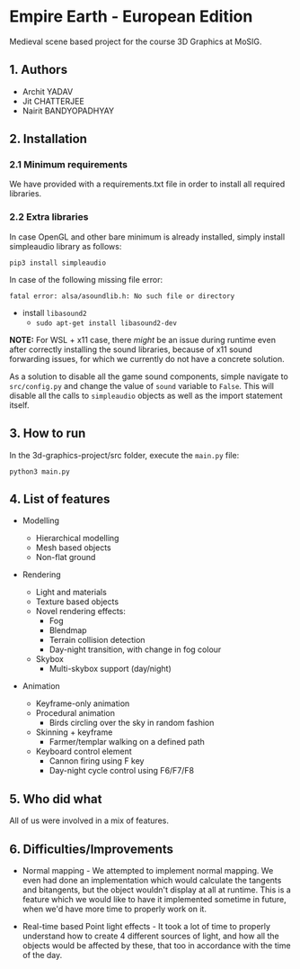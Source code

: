 # Empire Earth - European Edition

Medieval scene based project for the course 3D Graphics at MoSIG.

## 1. Authors

* Archit YADAV
* Jit CHATTERJEE
* Nairit BANDYOPADHYAY

## 2. Installation

### 2.1 Minimum requirements

We have provided with a requirements.txt file in order to install all required libraries.

### 2.2 Extra libraries

In case OpenGL and other bare minimum is already installed, simply install simpleaudio library as follows:

`pip3 install simpleaudio`

In case of the following missing file error:

```
fatal error: alsa/asoundlib.h: No such file or directory
```
* install `libasound2`
    * `sudo apt-get install libasound2-dev`

__NOTE:__ For WSL + x11 case, there *might* be an issue during runtime even after correctly installing the sound libraries, because of x11 sound forwarding issues, for which we currently do not have a concrete solution.

As a solution to disable all the game sound components, simple navigate to `src/config.py` and change the value of `sound` variable to `False`. This will disable all the calls to `simpleaudio` objects as well as the import statement itself.

## 3. How to run

In the 3d-graphics-project/src folder, execute the `main.py` file:

```
python3 main.py
```

## 4. List of features

* Modelling
    * Hierarchical modelling
    * Mesh based objects
    * Non-flat ground

* Rendering
    * Light and materials
    * Texture based objects
    * Novel rendering effects:
        * Fog
        * Blendmap
        * Terrain collision detection
        * Day-night transition, with change in fog colour
    * Skybox
        * Multi-skybox support (day/night)

* Animation
    * Keyframe-only animation
    * Procedural animation
        * Birds circling over the sky in random fashion
    * Skinning + keyframe
        * Farmer/templar walking on a defined path
    * Keyboard control element
        * Cannon firing using F key
        * Day-night cycle control using F6/F7/F8

## 5. Who did what
All of us were involved in a mix of features.


## 6. Difficulties/Improvements

* Normal mapping - We attempted to implement normal mapping. We even had done an implementation which would calculate the tangents and bitangents, but the object wouldn't display at all at runtime. This is a feature which we would like to have it implemented sometime in future, when we'd have more time to properly work on it.

* Real-time based Point light effects - It took a lot of time to properly understand how to create 4 different sources of light, and how all the objects would be affected by these, that too in accordance with the time of the day.